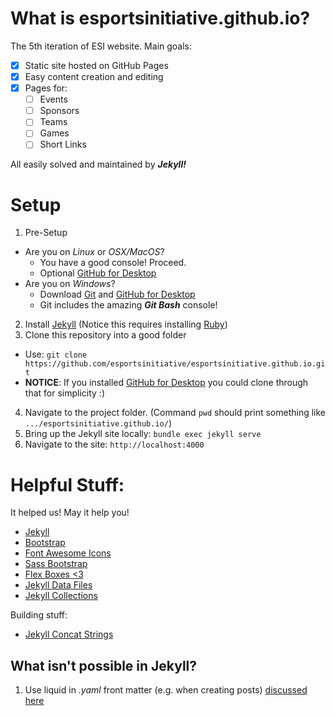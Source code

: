 # What is esportsinitiative.github.io?
The 5th iteration of ESI website. Main goals:

- [x] Static site hosted on GitHub Pages
- [x] Easy content creation and editing
- [x] Pages for:
  - [ ] Events
  - [ ] Sponsors
  - [ ] Teams
  - [ ] Games
  - [ ] Short Links

All easily solved and maintained by ***Jekyll!***


# Setup
1. Pre-Setup
  - Are you on *Linux* or *OSX/MacOS*?
    - You have a good console! Proceed.
    - Optional [GitHub for Desktop](https://desktop.github.com/) 
  - Are you on *Windows*?
    - Download [Git](https://git-scm.com/) and [GitHub for Desktop](https://desktop.github.com/)
    - Git includes the amazing ***Git Bash*** console!
2. Install [Jekyll](https://jekyllrb.com/) (Notice this requires installing [Ruby](https://www.ruby-lang.org/en/))
3. Clone this repository into a good folder
  - Use: `git clone https://github.com/esportsinitiative/esportsinitiative.github.io.git`
  - **NOTICE**: If you installed [GitHub for Desktop](https://desktop.github.com/) you could clone through that for simplicity :)
4. Navigate to the project folder. (Command `pwd` should print something like `.../esportsinitiative.github.io/`)
5. Bring up the Jekyll site locally: `bundle exec jekyll serve`
6. Navigate to the site: `http://localhost:4000`

# Helpful Stuff:
It helped us! May it help you!

- [Jekyll](https://jekyllrb.com/)
- [Bootstrap](https://getbootstrap.com/css/)
- [Font Awesome Icons](http://fontawesome.io/icons/)
- [Sass Bootstrap](http://kvurd.com/blog/my-jekyll-blog-setup-bootstrap-sass-pygments/)
- [Flex Boxes <3](https://philipwalton.github.io/solved-by-flexbox/demos/vertical-centering/)
- [Jekyll Data Files](https://jekyllrb.com/docs/datafiles/)
- [Jekyll Collections](https://jekyllrb.com/docs/collections/)

Building stuff:

- [Jekyll Concat Strings](https://stackoverflow.com/questions/23688939/contatenate-append-a-string-to-another-one-in-jekyll-liquid)

## What isn't possible in Jekyll?

1. Use liquid in *.yaml* front matter (e.g. when creating posts) [discussed here](https://stackoverflow.com/questions/14487110/include-jekyll-liquid-template-data-in-a-yaml-variable)
